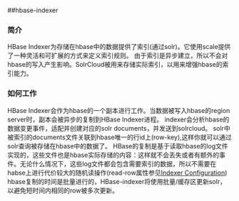 ##hbase-indexer  
### 简介  
HBase Indexer为存储在hbase中的数据提供了索引(通过solr)。它使用scale提供了一种灵活和可扩展的方式来定义索引规则。
由于索引是异步建立，所以不会对hbase的写入产生影响。SolrCloud被用来存储实际索引，以用来增强hbase的索引能力。  
### 如何工作  
HBase Indexer会作为hbase的一个副本进行工作。当数据被写入hbase的region server时，副本会被异步的复制到HBase Indexer进程。
indexer会分析hbase的数据变更事件，适配并创建对应的solr documents，并发送到solrcloud。
solr中被索引的documents文件关联到hbase唯一的行id上(row-key),这样你就可以通过solr查询被存储在hbase中的数据了。
HBase的复制是基于读取hbase的log文件实现的，这些文件也是hbase实际存储的内容：这样就不会丢失或者有额外的事件。无论什么情况下，这些log文件都会包含需要索引的数据，所以不需要在habse上进行代价较大的随机读操作(read-row属性参见[Indexer Configuration](https://github.com/NGDATA/hbase-indexer/wiki/Indexer-configuration))
hbase复制的时间是批量进行的，HBase-indexer将使用批量/缓存区更新solr，以避免短时间内相同的row被多次更新。